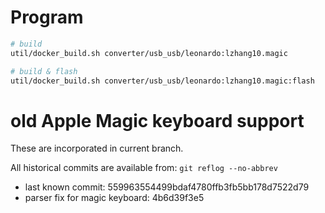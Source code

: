 # Program

```sh
# build
util/docker_build.sh converter/usb_usb/leonardo:lzhang10.magic

# build & flash
util/docker_build.sh converter/usb_usb/leonardo:lzhang10.magic:flash
```

# old Apple Magic keyboard support

These are incorporated in current branch.

All historical commits are available from: `git reflog --no-abbrev`

- last known commit: 559963554499bdaf4780ffb3fb5bb178d7522d79
- parser fix for magic keyboard: 4b6d39f3e5
